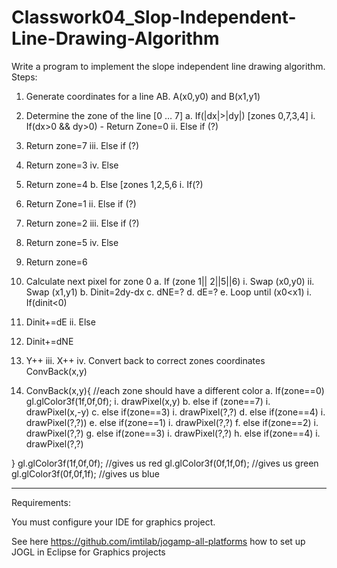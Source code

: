# Classwork04_Slop-Independent-Line-Drawing-Algorithm


Write a program to implement the slope independent line drawing algorithm. 
Steps:

1. Generate coordinates for a line AB. A(x0,y0) and B(x1,y1)
2. Determine the zone of the line [0 … 7]
    a. If(|dx|>|dy|) [zones 0,7,3,4]
        i. If(dx>0 && dy>0)
           - Return Zone=0
ii.	Else if (?)
1.	Return zone=7
iii.	Else if (?)
1.	Return zone=3
iv.	Else 
1.	Return zone=4
b.	Else [zones 1,2,5,6
i.	If(?)
1.	Return Zone=1
ii.	Else if (?)
1.	Return zone=2
iii.	Else if (?)
1.	Return zone=5
iv.	Else 
1.	Return zone=6
3.	Calculate next pixel for zone 0
a.	If (zone 1|| 2||5||6)
i.	Swap (x0,y0)
ii.	Swap (x1,y1)
b.	Dinit=2dy-dx
c.	dNE=?
d.	dE=?
e.	Loop until (x0<x1)
i.	If(dinit<0)
1.	Dinit+=dE
ii.	Else 
1.	Dinit+=dNE
2.	Y++
iii.	X++
iv.	Convert back to correct zones coordinates ConvBack(x,y)

4.	ConvBack(x,y){ //each zone should have a different color
a.	If(zone==0)
      gl.glColor3f(1f,0f,0f);
i.	drawPixel(x,y)
b.	else if (zone==7)
i.	drawPixel(x,-y)
c.	else if(zone==3)
i.	drawPixel(?,?)
d.	else if(zone==4)
i.	drawPixel(?,?))
e.	else if(zone==1)
i.	drawPixel(?,?)
f.	else if(zone==2)
i.	drawPixel(?,?)
g.	else if(zone==3)
i.	drawPixel(?,?)
h.	else if(zone==4)
i.	drawPixel(?,?)


}
gl.glColor3f(1f,0f,0f); //gives us red
gl.glColor3f(0f,1f,0f); //gives us green
gl.glColor3f(0f,0f,1f); //gives us blue





----------------
Requirements: 

You must configure your IDE for graphics project.

See here https://github.com/imtilab/jogamp-all-platforms how to set up JOGL in Eclipse for Graphics projects
